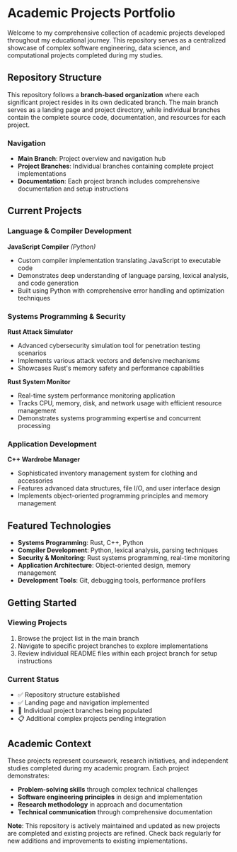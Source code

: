 # Academic Projects Portfolio

Welcome to my comprehensive collection of academic projects developed throughout my educational journey. This repository serves as a centralized showcase of complex software engineering, data science, and computational projects completed during my studies.

## Repository Structure

This repository follows a **branch-based organization** where each significant project resides in its own dedicated branch. The main branch serves as a landing page and project directory, while individual branches contain the complete source code, documentation, and resources for each project.

### Navigation
- **Main Branch**: Project overview and navigation hub
- **Project Branches**: Individual branches containing complete project implementations
- **Documentation**: Each project branch includes comprehensive documentation and setup instructions

## Current Projects

### Language & Compiler Development
**JavaScript Compiler** *(Python)*
- Custom compiler implementation translating JavaScript to executable code
- Demonstrates deep understanding of language parsing, lexical analysis, and code generation
- Built using Python with comprehensive error handling and optimization techniques

### Systems Programming & Security
**Rust Attack Simulator**
- Advanced cybersecurity simulation tool for penetration testing scenarios
- Implements various attack vectors and defensive mechanisms
- Showcases Rust's memory safety and performance capabilities

**Rust System Monitor**
- Real-time system performance monitoring application
- Tracks CPU, memory, disk, and network usage with efficient resource management
- Demonstrates systems programming expertise and concurrent processing

### Application Development
**C++ Wardrobe Manager**
- Sophisticated inventory management system for clothing and accessories
- Features advanced data structures, file I/O, and user interface design
- Implements object-oriented programming principles and memory management

## Featured Technologies

- **Systems Programming**: Rust, C++, Python
- **Compiler Development**: Python, lexical analysis, parsing techniques
- **Security & Monitoring**: Rust systems programming, real-time monitoring
- **Application Architecture**: Object-oriented design, memory management
- **Development Tools**: Git, debugging tools, performance profilers

## Getting Started

### Viewing Projects
1. Browse the project list in the main branch
2. Navigate to specific project branches to explore implementations
3. Review individual README files within each project branch for setup instructions

### Current Status
- ✅ Repository structure established
- ✅ Landing page and navigation implemented
- 🔄 Individual project branches being populated
- 📋 Additional complex projects pending integration

## Academic Context

These projects represent coursework, research initiatives, and independent studies completed during my academic program. Each project demonstrates:

- **Problem-solving skills** through complex technical challenges
- **Software engineering principles** in design and implementation
- **Research methodology** in approach and documentation
- **Technical communication** through comprehensive documentation


**Note**: This repository is actively maintained and updated as new projects are completed and existing projects are refined. Check back regularly for new additions and improvements to existing implementations.
